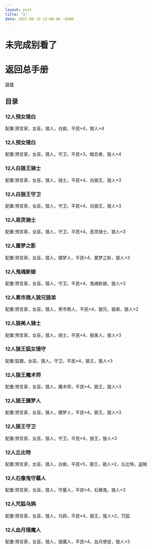 ```yaml
---
layout: post
title: "1"
date: 2017-06-19 12:00:00 -0500
---
```


# 未完成别看了

# 返回总手册

[链接](https://github.com/Redemptionme/Doc/blob/master/happy/lrs/readme.md)

## 目录

### 12人预女猎白 	

配置:预言家，女巫，猎人，白痴，平民×4，狼人×4

### 12人预女猎白 	

配置:预言家，女巫，猎人，守卫，平民×3，暗恋者，狼人×4

### 12人白狼王骑士 

配置:预言家，女巫，猎人，骑士，平民×4，白狼王，狼人×3

### 12人白狼王守卫 

配置:预言家，女巫，猎人，守卫，平民×4，白狼王，狼人×3

### 12人恶灵骑士    

 配置:预言家，女巫，猎人，守卫，平民×4，恶灵骑士，狼人×3

### 12人噩梦之影 

配置:预言家，女巫，猎人，摄梦人，平民×4，噩梦之影，狼人×3

### 12人鬼魂新娘 

配置:预言家，女巫，猎人，守卫，平民×4，鬼魂新娘，狼人×3

### 12人黑市商人狼兄狼弟

配置:预言家，女巫，猎人，黑市商人，平民×4，狼兄，狼弟，狼人×2

### 12人狼美人骑士

配置:预言家，女巫，猎人，骑士，平民×4，狼美人，狼人×3

### 12人狼王狐女猎守

配置:狐狸，女巫，猎人，守卫，平民×4，狼王，狼人×3

### 12人狼王魔术师 

配置:预言家，女巫，猎人，魔术师，平民×4，狼王，狼人×3

### 12人狼王摄梦人

配置:预言家，女巫，猎人，摄梦人，平民×4，狼王，狼人×3

### 12人狼王守卫

配置:预言家，女巫，猎人，守卫，平民×4，狼王，狼人×3

### 12人丘比特

配置:预言家，女巫，猎人，白痴，平民×5，狼王，狼人×2，丘比特，盗贼

### 12人石像鬼守墓人

配置:预言家，女巫，猎人，守墓人，平民×4，石像鬼，狼人×3

### 12人咒狐乌鸦 

配置:预言家，女巫，猎人，乌鸦，平民×4，狼王，狼人×2，咒狐

### 12人血月猎魔人

配置:预言家，女巫，猎人，猎魔人，平民×4，血月使徒，狼人×3



